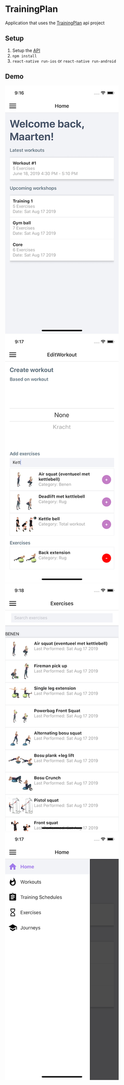 # TrainingPlan
Application that uses the [TrainingPlan](https://github.com/MaartenGDev/training-plan-api) api project

## Setup
1. Setup the [API](https://github.com/MaartenGDev/training-plan-api)
2. `npm install`
3. `react-native run-ios` or `react-native run-android`

## Demo
![Home](docs/home.png)
![Workout](docs/workout.png)
![Exercises](docs/exercises.png)
![Overview](docs/overview.png)
